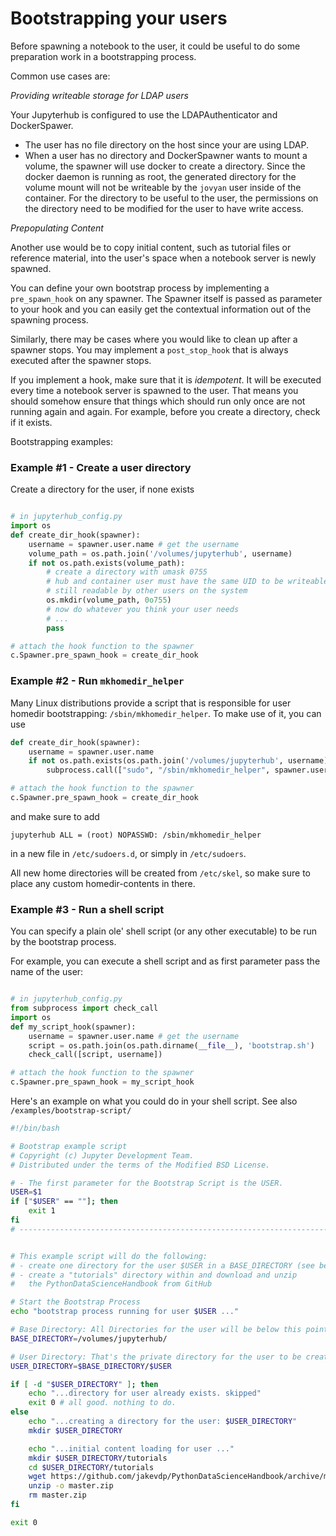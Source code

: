 # Bootstrapping your users

Before spawning a notebook to the user, it could be useful to 
do some preparation work in a bootstrapping process.

Common use cases are:

*Providing writeable storage for LDAP users*

Your Jupyterhub is configured to use the LDAPAuthenticator and DockerSpawer.

* The user has no file directory on the host since your are using LDAP.
* When a user has no directory and DockerSpawner wants to mount a volume,
the spawner will use docker to create a directory.
Since the docker daemon is running as root, the generated directory for the volume 
mount will not be writeable by the `jovyan` user inside of the container. 
For the directory to be useful to the user, the permissions on the directory 
need to be modified for the user to have write access.

*Prepopulating Content*

Another use would be to copy initial content, such as tutorial files or reference
 material, into the user's space when a notebook server is newly spawned.

You can define your own bootstrap process by implementing a `pre_spawn_hook` on any spawner.
The Spawner itself is passed as parameter to your hook and you can easily get the contextual information out of the spawning process. 

Similarly, there may be cases where you would like to clean up after a spawner stops.
You may implement a `post_stop_hook` that is always executed after the spawner stops.

If you implement a hook, make sure that it is *idempotent*. It will be executed every time
a notebook server is spawned to the user. That means you should somehow
ensure that things which should run only once are not running again and again.
For example, before you create a directory, check if it exists.

Bootstrapping examples:

### Example #1 - Create a user directory

Create a directory for the user, if none exists

```python

# in jupyterhub_config.py  
import os
def create_dir_hook(spawner):
    username = spawner.user.name # get the username
    volume_path = os.path.join('/volumes/jupyterhub', username)
    if not os.path.exists(volume_path):
        # create a directory with umask 0755 
        # hub and container user must have the same UID to be writeable
        # still readable by other users on the system
        os.mkdir(volume_path, 0o755)
        # now do whatever you think your user needs
        # ...
        pass

# attach the hook function to the spawner
c.Spawner.pre_spawn_hook = create_dir_hook
```

### Example #2 - Run `mkhomedir_helper`

Many Linux distributions provide a script that is responsible for user homedir bootstrapping: `/sbin/mkhomedir_helper`. To make use of it, you can use

```python
def create_dir_hook(spawner):
    username = spawner.user.name
    if not os.path.exists(os.path.join('/volumes/jupyterhub', username)):
        subprocess.call(["sudo", "/sbin/mkhomedir_helper", spawner.user.name])

# attach the hook function to the spawner
c.Spawner.pre_spawn_hook = create_dir_hook
```

and make sure to add

```
jupyterhub ALL = (root) NOPASSWD: /sbin/mkhomedir_helper
```

in a new file in `/etc/sudoers.d`, or simply in `/etc/sudoers`.

All new home directories will be created from `/etc/skel`, so make sure to place any custom homedir-contents in there.

### Example #3 - Run a shell script 

You can specify a plain ole' shell script (or any other executable) to be run 
by the bootstrap process.

For example, you can execute a shell script and as first parameter pass the name 
of the user:

```python

# in jupyterhub_config.py    
from subprocess import check_call
import os
def my_script_hook(spawner):
    username = spawner.user.name # get the username
    script = os.path.join(os.path.dirname(__file__), 'bootstrap.sh')
    check_call([script, username])

# attach the hook function to the spawner
c.Spawner.pre_spawn_hook = my_script_hook

```

Here's an example on what you could do in your shell script. See also 
`/examples/bootstrap-script/`

```bash
#!/bin/bash

# Bootstrap example script
# Copyright (c) Jupyter Development Team.
# Distributed under the terms of the Modified BSD License.

# - The first parameter for the Bootstrap Script is the USER.
USER=$1
if ["$USER" == ""]; then
    exit 1
fi
# ----------------------------------------------------------------------------


# This example script will do the following:
# - create one directory for the user $USER in a BASE_DIRECTORY (see below)
# - create a "tutorials" directory within and download and unzip 
#   the PythonDataScienceHandbook from GitHub

# Start the Bootstrap Process
echo "bootstrap process running for user $USER ..."

# Base Directory: All Directories for the user will be below this point
BASE_DIRECTORY=/volumes/jupyterhub/

# User Directory: That's the private directory for the user to be created, if none exists
USER_DIRECTORY=$BASE_DIRECTORY/$USER

if [ -d "$USER_DIRECTORY" ]; then
    echo "...directory for user already exists. skipped"
    exit 0 # all good. nothing to do.
else
    echo "...creating a directory for the user: $USER_DIRECTORY"
    mkdir $USER_DIRECTORY

    echo "...initial content loading for user ..."
    mkdir $USER_DIRECTORY/tutorials
    cd $USER_DIRECTORY/tutorials
    wget https://github.com/jakevdp/PythonDataScienceHandbook/archive/master.zip
    unzip -o master.zip
    rm master.zip
fi

exit 0
```
